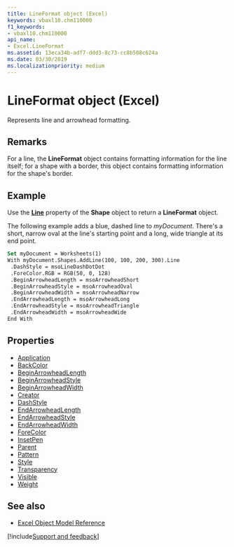 ```yaml
---
title: LineFormat object (Excel)
keywords: vbaxl10.chm110000
f1_keywords:
- vbaxl10.chm110000
api_name:
- Excel.LineFormat
ms.assetid: 13eca34b-adf7-ddd3-8c73-cc8b508c624a
ms.date: 03/30/2019
ms.localizationpriority: medium
---
```



# LineFormat object (Excel)

Represents line and arrowhead formatting.


## Remarks

For a line, the **LineFormat** object contains formatting information for the line itself; for a shape with a border, this object contains formatting information for the shape's border.


## Example

Use the **[Line](Excel.Shape.Line.md)** property of the **Shape** object to return a **LineFormat** object. 

The following example adds a blue, dashed line to _myDocument_. There's a short, narrow oval at the line's starting point and a long, wide triangle at its end point.

```vb
Set myDocument = Worksheets(1) 
With myDocument.Shapes.AddLine(100, 100, 200, 300).Line 
 .DashStyle = msoLineDashDotDot 
 .ForeColor.RGB = RGB(50, 0, 128) 
 .BeginArrowheadLength = msoArrowheadShort 
 .BeginArrowheadStyle = msoArrowheadOval 
 .BeginArrowheadWidth = msoArrowheadNarrow 
 .EndArrowheadLength = msoArrowheadLong 
 .EndArrowheadStyle = msoArrowheadTriangle 
 .EndArrowheadWidth = msoArrowheadWide 
End With
```


## Properties

- [Application](Excel.LineFormat.Application.md)
- [BackColor](Excel.LineFormat.BackColor.md)
- [BeginArrowheadLength](Excel.LineFormat.BeginArrowheadLength.md)
- [BeginArrowheadStyle](Excel.LineFormat.BeginArrowheadStyle.md)
- [BeginArrowheadWidth](Excel.LineFormat.BeginArrowheadWidth.md)
- [Creator](Excel.LineFormat.Creator.md)
- [DashStyle](Excel.LineFormat.DashStyle.md)
- [EndArrowheadLength](Excel.LineFormat.EndArrowheadLength.md)
- [EndArrowheadStyle](Excel.LineFormat.EndArrowheadStyle.md)
- [EndArrowheadWidth](Excel.LineFormat.EndArrowheadWidth.md)
- [ForeColor](Excel.LineFormat.ForeColor.md)
- [InsetPen](Excel.LineFormat.InsetPen.md)
- [Parent](Excel.LineFormat.Parent.md)
- [Pattern](Excel.LineFormat.Pattern.md)
- [Style](Excel.LineFormat.Style.md)
- [Transparency](Excel.LineFormat.Transparency.md)
- [Visible](Excel.LineFormat.Visible.md)
- [Weight](Excel.LineFormat.Weight.md)


## See also

- [Excel Object Model Reference](overview/Excel/object-model.md)

[!include[Support and feedback](~/includes/feedback-boilerplate.md)]
